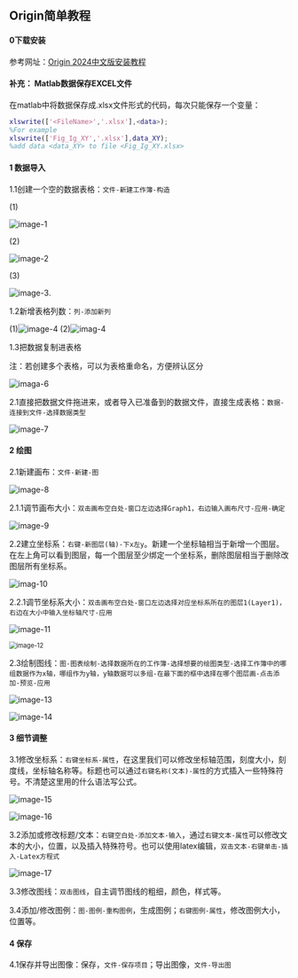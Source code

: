 ## Origin简单教程



#### 0下载安装

参考网址：[Origin 2024中文版安装教程](http://www.zhanshaoyi.com/21503.html)



#### 补充： Matlab数据保存EXCEL文件

在matlab中将数据保存成.xlsx文件形式的代码，每次只能保存一个变量：

```matlab
xlswrite(['<FileName>','.xlsx'],<data>);
%For example
xlswrite(['Fig_Ig_XY','.xlsx'],data_XY);
%add data <data_XY> to file <Fig_Ig_XY.xlsx>
```



#### 1 数据导入

1.1创建一个空的数据表格：`文件-新建工作簿-构造`

(1)

![image-1](.\image\image-1.png) 

(2)

![image-2](.\image\image-2.png) 

(3)

![image-3](C:.\image\image-3.png).

1.2新增表格列数：`列-添加新列`

(1)![image-4](.\image\image-4.png) (2)![imag-4](.\image\image-5.png)

1.3把数据复制进表格

注：若创建多个表格，可以为表格重命名，方便辨认区分

![imaga-6](.\image\image-6.png)

2.1直接把数据文件拖进来，或者导入已准备到的数据文件，直接生成表格：`数据-连接到文件-选择数据类型`

![image-7](.\image\image-7.png)



#### 2 绘图

2.1新建画布：`文件-新建-图`

![image-8](.\image\image-8.png)

2.1.1调节画布大小：`双击画布空白处-窗口左边选择Graph1，右边输入画布尺寸-应用-确定`

![image-9](.\image\image-9.png)



2.2建立坐标系：`右键-新图层(轴)-下x左y`。新建一个坐标轴相当于新增一个图层。在左上角可以看到图层，每一个图层至少绑定一个坐标系，删除图层相当于删除改图层所有坐标系。

![imag-10](.\image\image-10.png)



2.2.1调节坐标系大小：`双击画布空白处-窗口左边选择对应坐标系所在的图层1(Layer1)，右边在大小中输入坐标轴尺寸-应用`

![image-11](.\image\image-11.png)

<img src=".\image\image-12.png" alt="image-12" style="zoom:80%;" />

2.3绘制图线：`图-图表绘制-选择数据所在的工作簿-选择想要的绘图类型-选择工作簿中的哪组数据作为x轴，哪组作为y轴，y轴数据可以多组-在最下面的框中选择在哪个图层画-点击添加-预览-应用`

![image-13](.\image\image-13.png)

![image-14](.\image\image-14.png)



#### 3 细节调整

3.1修改坐标系：`右键坐标系-属性`，在这里我们可以修改坐标轴范围，刻度大小，刻度线，坐标轴名称等。标题也可以通过`右键名称(文本)-属性`的方式插入一些特殊符号。不清楚这里用的什么语法写公式。

![image-15](.\image\image-15.png)

![image-16](.\image\image-16.png)

3.2添加或修改标题/文本：`右键空白处-添加文本-输入`，通过`右键文本-属性`可以修改文本的大小，位置，以及插入特殊符号。也可以使用latex编辑，`双击文本-右键单击-插入-Latex方程式`

![image-17](.\image\image-17.png)



3.3修改图线：`双击图线`，自主调节图线的粗细，颜色，样式等。



3.4添加/修改图例：`图-图例-重构图例`，生成图例；`右键图例-属性`，修改图例大小，位置等。



#### 4 保存

4.1保存并导出图像：保存，`文件-保存项目`；导出图像，`文件-导出图`



